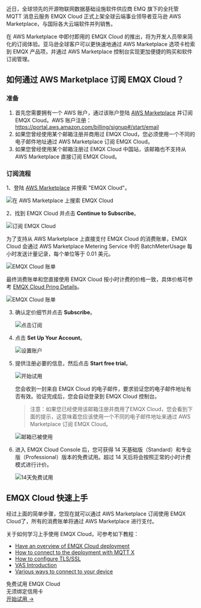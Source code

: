 近日，全球领先的开源物联网数据基础设施软件供应商 EMQ 旗下的全托管 MQTT 消息云服务 EMQX Cloud 正式上架全球云端事业领导者亚马逊 AWS Marketplace，与国际各大云端软件并列销售。

在 AWS Marketplace 中即付即用的 EMQX Cloud 的推出，将为开发人员带来简化的订阅体验。亚马逊全球客户可以更快速地通过 AWS Marketplace 选项卡检索到 EMQX 产品项，并通过 AWS Marketplace 控制台实现更加便捷的购买和软件订阅管理。

## 如何通过 AWS Marketplace 订阅 EMQX Cloud？

### 准备

1. 首先您需要拥有一个 AWS 账户，通过该账户登陆 [AWS Marketplace](https://aws.amazon.com/marketplace) 并订阅 EMQX Cloud。AWS 账户注册：https://portal.aws.amazon.com/billing/signup#/start/email
2. 如果您曾经使用某个邮箱注册并商用过 EMQX Cloud，您必须使用一个不同的电子邮件地址通过 AWS Marketplace 订阅 EMQX Cloud。
3. 如果您曾经使用某个邮箱注册过 EMQX Cloud 中国站，该邮箱也不支持从 AWS Marketplace 直接订阅 EMQX Cloud。

### 订阅流程

1、登陆 [AWS Marketplace](https://aws.amazon.com/marketplace) 并搜索 "EMQX Cloud"。

   ![在 AWS Marketplace 上搜索 EMQX Cloud](https://assets.emqx.com/images/f8e23c502a94447de5567526708796b2.png)

2、找到 EMQX Cloud 并点击 **Continue to Subscribe**。

   ![订阅 EMQX Cloud](https://assets.emqx.com/images/df466c21b822a148f63cb2aa0de12013.png)

   为了支持从 AWS Marketplace 上直接支付 EMQX Cloud 的消费账单，EMQX Cloud 会通过 AWS Marketplace Metering Service 中的 BatchMeterUsage 每小时发送计量记录，每个单位等于 0.01 美元。

   ![EMQX Cloud 账单](https://assets.emqx.com/images/2b07f7ee84f978488f7446cc381ddb01.png)

   最终消费账单和您直接使用 EMQX Cloud 按小时计费的价格一致，具体价格可参考 [EMQX Cloud Pring Details](https://docs.emqx.com/en/cloud/latest/price/pricing.html#price-details)。

   ![EMQX Cloud 账单](https://assets.emqx.com/images/cfdd965de2b4bd5574c7a5d89de6766a.png)

3. 确认定价细节并点击 **Subscribe**。

   ![点击订阅](https://assets.emqx.com/images/b8bac5b457a97a8be9e58fb612946c62.png)

4. 点击 **Set Up Your Account**。

   ![设置账户](https://assets.emqx.com/images/322cb5988773965d0bdeef65f53936bb.png)

5. 提供注册必要的信息，然后点击 **Start free trial**。

   ![开始试用](https://assets.emqx.com/images/a38526451dda7718f7288cf29a3ff676.png)

   您会收到一封来自 EMQX Cloud 的电子邮件，要求验证您的电子邮件地址有否有效。验证完成后，您会自动登录到 EMQX Cloud 控制台。

   > 注意：如果您已经使用该邮箱注册并商用了EMQX Cloud，您会看到下面的提示，这意味着您应该使用一个不同的电子邮件地址来通过 AWS Marketplace 订阅 EMQX Cloud。

   ![邮箱已被使用](https://assets.emqx.com/images/0d263a8c01c8f0a562a0b0caba2ee170.png)

6. 进入 EMQX Cloud Console 后，您可获得 14 天基础版（Standard）和专业版（Professional）版本的免费试用。超过 14 天后将会按照正常的小时计费模式进行计价。

   ![14天免费试用](https://assets.emqx.com/images/93c02f7a327748b64b3d21e83b0a3e6c.png)


## EMQX Cloud 快速上手

经过上面的简单步骤，您现在就可以通过 AWS Marketplace 订阅使用 EMQX Cloud了，所有的消费账单将通过 AWS Marketplace 进行支付。

关于如何学习上手使用 EMQX Cloud，可参考如下教程：

- [Have an overview of EMQX Cloud deployment](https://docs.emqx.com/en/cloud/latest/deployments/view_deployment.html)
- [How to connect to the deployment with MQTT X](https://docs.emqx.com/en/cloud/latest/connect_to_deployments/mqttx.html)
- [How to configure TLS/SSL](https://docs.emqx.com/en/cloud/latest/deployments/tls_ssl.html)
- [VAS Introduction](https://docs.emqx.com/en/cloud/latest/vas/vas-intro.html)
- [Various ways to connect to your device](https://docs.emqx.com/en/cloud/latest/connect_to_deployments/overview.html)



<section class="promotion">
    <div>
        免费试用 EMQX Cloud
        <div class="is-size-14 is-text-normal has-text-weight-normal">无须绑定信用卡</div>
    </div>
    <a href="https://accounts-zh.emqx.com/signup?continue=https://cloud.emqx.com/console/deployments/0?oper=new" class="button is-gradient px-5">开始试用 →</a>
</section>
